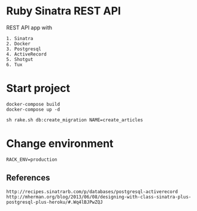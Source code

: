 # Ruby Sinatra REST API

REST API app with

    1. Sinatra
    2. Docker
    3. Postgresql
    4. ActiveRecord
    5. Shotgut
    6. Tux


# Start project

    docker-compose build
    docker-compose up -d

    sh rake.sh db:create_migration NAME=create_articles

# Change environment

    RACK_ENV=production

## References

    http://recipes.sinatrarb.com/p/databases/postgresql-activerecord
    http://mherman.org/blog/2013/06/08/designing-with-class-sinatra-plus-postgresql-plus-heroku/#.Wq4lBJPwZQJ

